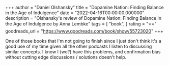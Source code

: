 +++
author = "Daniel Olshansky"
title = "Dopamine Nation: Finding Balance in the Age of Indulgence"
date = "2022-04-16T00:00:00.000000"
description = "Olshansky's review of Dopamine Nation: Finding Balance in the Age of Indulgence by Anna Lembke"
tags = [
    "book",
]
rating = "⭐⭐"
goodreads_url = "https://www.goodreads.com/book/show/55723020"
+++

One of those books that I'm not going to finish since I just don't think it's a good use of my time given all the other podcasts I listen to discussing similar concepts. I know I (we?) have this problems, and confirmation bias without cutting edge discussions / solutions doesn't help.
